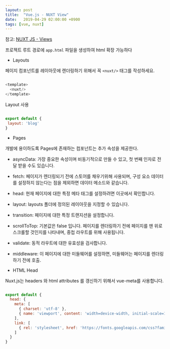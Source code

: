 ```yaml
---
layout: post
title:  "Vue.js - NUXT View"
date:   2019-04-29 02:00:00 +0900
tags: [vue, nuxt]
---
```


참고: [NUXT JS - Views](https://ko.nuxtjs.org/guide/views)

프로젝트 루트 경로에 `app.html` 파일을 생성하여 html 확장 가능하다

- Layouts

페이지 컴포넌트를 레이아웃에 렌더링하기 위해서 꼭 `<nuxt/>` 태그를 작성하세요.

~~~ javascript

<template>
  <nuxt/>
</template>

~~~

Layout 사용

 ~~~ javascript
 
 export default {
  layout: 'blog'
}
 
 ~~~

 - Pages

개발에 용이하도록 Pages에 존재하는 컴포넌트는 추가 속성을 제공한다.

  - asyncData:	가장 중요한 속성이며 비동기적으로 만들 수 있고, 첫 번째 인자로 전달 받을 수도 있습니다.
  - fetch:	페이지가 렌더링되기 전에 스토어를 채우기위해 사용되며, 구성 요소 데이터를 설정하지 않는다는 점을 제외하면 데이터 메소드와 같습니다.
  - head:	현재 페이지에 대한 특정 메타 태그를 설정하려면 이곳에서 확인합니다.
  - layout:	layouts 폴더에 정의된 레이아웃을 지정할 수 있습니다.
  - transition:	페이지에 대한 특정 트랜지션을 설정합니다.
  - scrollToTop:	기본값은 false 입니다. 페이지를 렌더링하기 전에 페이지를 맨 위로 스크롤할 것인지를 나타내며, 중첩 라우트를 위해 사용됩니다.
  - validate:	동적 라우트에 대한 유효성을 검사합니다.
  - middleware:	이 페이지에 대한 미들웨어를 설정하면, 미들웨어는 페이지를 렌더링하기 전에 호출.

- HTML Head

Nuxt.js는 headers 와 html attributes 를 갱신하기 위해서 vue-meta를 사용합니다.

~~~ javascript

export default { 
  head: {
    meta: [
      { charset: 'utf-8' },
      { name: 'viewport', content: 'width=device-width, initial-scale=1' }
    ],
    link: [
      { rel: 'stylesheet', href: 'https://fonts.googleapis.com/css?family=Roboto' }
    ]
  }
}

~~~

